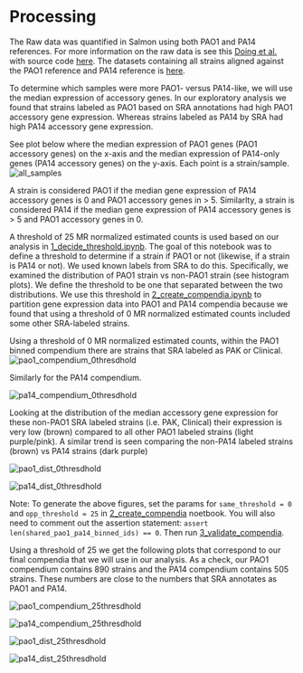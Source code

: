 # Processing
The Raw data was quantified in Salmon using both PAO1 and PA14 references.
For more information on the raw data is see this [Doing et al.](https://www.biorxiv.org/content/10.1101/2022.01.24.477642v1) with source code [here](https://github.com/hoganlab-dartmouth/pa-seq-compendia).
The datasets containing all strains aligned against the PAO1 reference and PA14 reference is [here](https://osf.io/vz42h/).

To determine which samples were more PAO1- versus PA14-like, we will use the median expression of accessory genes.
In our exploratory analysis we found that strains labeled as PAO1 based on SRA annotations had high PAO1 accessory gene expression.
Whereas strains labeled as PA14 by SRA had high PA14 accessory gene expression.

See plot below where the median expression of PAO1 genes (PAO1 accessory genes) on the x-axis and the median expression of PA14-only genes (PA14 accessory genes) on the y-axis.
Each point is a strain/sample.
![all_samples](https://github.com/greenelab/core-accessory-interactome/blob/master/0_explore_data/Expression_accessory_genes_all_samples.svg)

A strain is considered PAO1 if the median gene expression of PA14 accessory genes is 0 and PAO1 accessory genes in > 5.
Similarlty, a strain is considered PA14 if the median gene expression of PA14 accessory genes is > 5 and PAO1 accessory genes in 0.

A threshold of 25 MR normalized estimated counts is used based on our analysis in [1_decide_threshold.ipynb](1_decide_threshold.ipynb). The goal of this notebook was to  define a threshold to determine if a strain if PAO1 or not (likewise, if a strain is PA14 or not). We used known labels from SRA to do this. Specifically, we examined the distribution of PAO1 strain vs non-PAO1 strain (see histogram plots). We define the threshold to be one that separated between the two distributions. We use this threshold in [2_create_compendia.ipynb](2_create_compendia.ipynb) to partition gene expression data into PAO1 and PA14 compendia because we found that using a threshold of 0 MR normalized estimated counts included some other SRA-labeled strains.

Using a threshold of 0 MR normalized estimated counts, within the PAO1 binned compendium there are strains that SRA labeled as PAK or Clinical.
![pao1_compendium_0thresdhold](https://github.com/greenelab/core-accessory-interactome/blob/master/1_processing/MR_median_acc_expression_pao1_compendium_0threshold.svg)


Similarly for the PA14 compendium.

![pa14_compendium_0thresdhold](https://github.com/greenelab/core-accessory-interactome/blob/master/1_processing/MR_median_acc_expression_pa14_compendium_0threshold.svg)

Looking at the distribution of the median accessory gene expression for these non-PAO1 SRA labeled strains (i.e. PAK, Clinical) their expression is very low (brown) compared to all other PAO1 labeled strains (light purple/pink).
A similar trend is seen comparing the non-PA14 labeled strains (brown) vs PA14 strains (dark purple)

![pao1_dist_0thresdhold](https://github.com/greenelab/core-accessory-interactome/blob/master/1_processing/dist_median_acc_expression_pao1_compendium_0threshold.svg)

![pa14_dist_0thresdhold](https://github.com/greenelab/core-accessory-interactome/blob/master/1_processing/dist_median_acc_expression_pa14_compendium_0threshold.svg)

Note: To generate the above figures, set the params for `same_threshold = 0` and `opp_threshold = 25` in [2_create_compendia](2_create_compendia.ipynb) noetbook. You will also need to comment out the assertion statement: `assert len(shared_pao1_pa14_binned_ids) == 0`. Then run [3_validate_compendia](3_validate_compendia.ipynb).

Using a threshold of 25 we get the following plots that correspond to our final compendia that we will use in our analysis.
As a check, our PAO1 compendium contains 890 strains and the PA14 compendium contains 505 strains.
These numbers are close to the numbers that SRA annotates as PAO1 and PA14.

![pao1_compendium_25thresdhold](https://github.com/greenelab/core-accessory-interactome/blob/master/1_processing/MR_median_acc_expression_pao1_compendium_25threshold.svg)

![pa14_compendium_25thresdhold](https://github.com/greenelab/core-accessory-interactome/blob/master/1_processing/MR_median_acc_expression_pa14_compendium_25threshold.svg)

![pao1_dist_25thresdhold](https://github.com/greenelab/core-accessory-interactome/blob/master/1_processing/dist_median_acc_expression_pao1_compendium_25threshold.svg)

![pa14_dist_25thresdhold](https://github.com/greenelab/core-accessory-interactome/blob/master/1_processing/dist_median_acc_expression_pa14_compendium_25threshold.svg)

